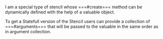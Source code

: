 I am a special type of stencil whose ===#create=== method can be dynamically defined with the help of a valuable object.

To get a Statefull version of the Stencil users can provide a collection of ===#arguments=== that will be passed to the valuable in the same order as in argument collection.